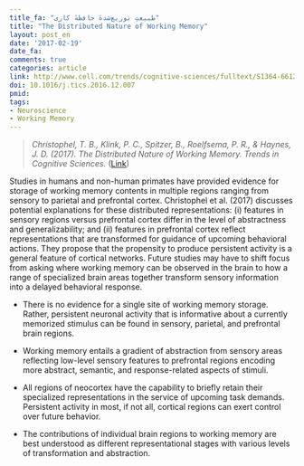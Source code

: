 ```yaml
---
title_fa: "طبیعتِ توزیع‌شدهٔ حافظهٔ کاری"
title: "The Distributed Nature of Working Memory"
layout: post_en
date: '2017-02-19'
date_fa:
comments: true
categories: article
link: http://www.cell.com/trends/cognitive-sciences/fulltext/S1364-6613(16)30217-0
doi: 10.1016/j.tics.2016.12.007
pmid:
tags:
- Neuroscience
- Working Memory
---
```


> *Christophel, T. B., Klink, P. C., Spitzer, B., Roelfsema, P. R., & Haynes, J. D. (2017). The Distributed Nature of Working Memory. Trends in Cognitive Sciences.*
([Link](http://www.cell.com/trends/cognitive-sciences/fulltext/S1364-6613(16)30217-0))

Studies in humans and non-human primates have provided evidence for storage of working memory contents in multiple regions ranging from sensory to parietal and prefrontal cortex. Christophel et al. (2017) discusses potential explanations for these distributed representations: (i) features in sensory regions versus prefrontal cortex differ in the level of abstractness and generalizability; and (ii) features in prefrontal cortex reflect representations that are transformed for guidance of upcoming behavioral actions. They propose that the propensity to produce persistent activity is a general feature of cortical networks. Future studies may have to shift focus from asking where working memory can be observed in the brain to how a range of specialized brain areas together transform sensory information into a delayed behavioral response.

<!--more-->

- There is no evidence for a single site of working memory storage. Rather, persistent neuronal activity that is informative about a currently memorized stimulus can be found in sensory, parietal, and prefrontal brain regions.

- Working memory entails a gradient of abstraction from sensory areas reflecting low-level sensory features to prefrontal regions encoding more abstract, semantic, and response-related aspects of stimuli.

- All regions of neocortex have the capability to briefly retain their specialized representations in the service of upcoming task demands. Persistent activity in most, if not all, cortical regions can exert control over future behavior.

- The contributions of individual brain regions to working memory are best understood as different representational stages with various levels of transformation and abstraction.
